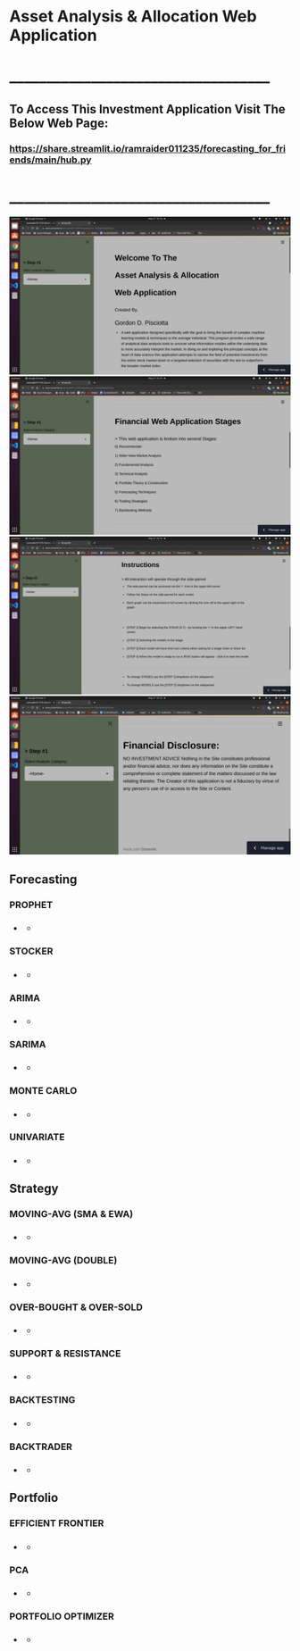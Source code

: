 # Asset Analysis & Allocation Web Application
# ___________________________________
## To Access This Investment Application Visit The Below Web Page:
### https://share.streamlit.io/ramraider011235/forecasting_for_friends/main/hub.py 
# ___________________________________

![1](files/images/1.png)
![2](files/images/2.png)
![3](files/images/3.png)
![4](files/images/4.png)

## Forecasting

### PROPHET
#### 
##### 
* 
  - 
### STOCKER
#### 
##### 
* 
  - 
### ARIMA
#### 
##### 
* 
  - 
### SARIMA
#### 
##### 
* 
  - 
### MONTE CARLO
#### 
##### 
* 
  - 
### UNIVARIATE
#### 
##### 
* 
  - 


## Strategy

### MOVING-AVG (SMA & EWA)
#### 
##### 
* 
  - 
### MOVING-AVG (DOUBLE)
#### 
##### 
* 
  - 
### OVER-BOUGHT & OVER-SOLD
#### 
##### 
* 
  - 
### SUPPORT & RESISTANCE
#### 
##### 
* 
  - 
### BACKTESTING
#### 
##### 
* 
  - 
### BACKTRADER
#### 
##### 
* 
  - 
  

## Portfolio

### EFFICIENT FRONTIER
#### 
##### 
* 
  - 
### PCA
#### 
##### 
* 
  - 
### PORTFOLIO OPTIMIZER
#### 
##### 
* 
  - 
